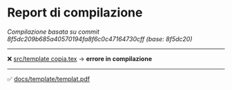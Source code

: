 # Report di compilazione

_Compilazione basata su commit 8f5dc209b685a40570194fa8f6c0c47164730cff (base: 8f5dc20)_

 --- 
❌ [src/template copia.tex](https://github.com/sass0lino/DocuTex/actions/runs/18758492263) → **errore in compilazione**

 --- 
✅ [docs/template/templat.pdf](docs/template/templat.pdf)
